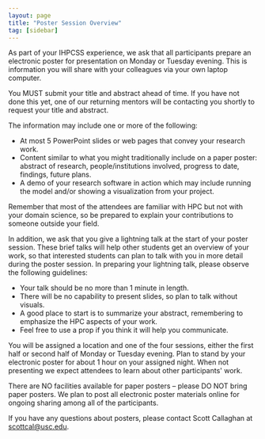 ```yaml
---
layout: page
title: "Poster Session Overview"
tag: [sidebar]
---
```


As part of your IHPCSS experience, we ask that all participants prepare an electronic poster for presentation on Monday or Tuesday evening. This is information you will share with your colleagues via your own laptop computer.

You MUST submit your title and abstract ahead of time.  If you have not done this yet, one of our returning mentors will be contacting you shortly to request your title and abstract.

The information may include one or more of the following:

- At most 5 PowerPoint slides or web pages that convey your research work.
- Content similar to what you might traditionally include on a paper poster: abstract of research, people/institutions involved, progress to date, findings, future plans.
- A demo of your research software in action which may include running the model and/or showing a visualization from your project.

Remember that most of the attendees are familiar with HPC but not with your domain science, so be prepared to explain your contributions to someone outside your field.

In addition, we ask that you give a lightning talk at the start of your poster session.  These brief talks will help other students get an overview of your work, so that interested students can plan to talk with you in more detail during the poster session.  In preparing your lightning talk, please observe the following guidelines:

- Your talk should be no more than 1 minute in length.
- There will be no capability to present slides, so plan to talk without visuals.
- A good place to start is to summarize your abstract, remembering to emphasize the HPC aspects of your work.
- Feel free to use a prop if you think it will help you communicate. 

You will be assigned a location and one of the four sessions, either the first half or second half of Monday or Tuesday evening. Plan to stand by your electronic poster for about 1 hour on your assigned night.  When not presenting we expect attendees to learn about other participants' work.

There are NO facilities available for paper posters – please DO NOT bring paper posters. We plan to post all electronic poster materials online for ongoing sharing among all of the participants.

If you have any questions about posters, please contact Scott Callaghan at scottcal@usc.edu.
